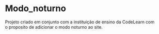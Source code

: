 # Modo_noturno
 Projeto criado em conjunto com a instituição de ensino da CodeLearn com o proposito de adicionar o modo noturno ao site.
